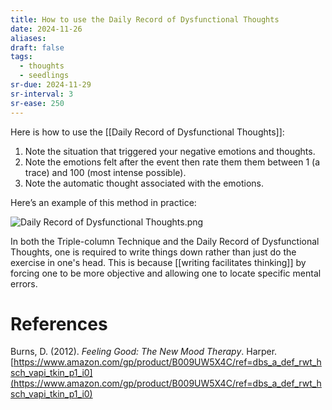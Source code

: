 ```yaml
---
title: How to use the Daily Record of Dysfunctional Thoughts
date: 2024-11-26
aliases: 
draft: false
tags:
  - thoughts
  - seedlings
sr-due: 2024-11-29
sr-interval: 3
sr-ease: 250
---
```

Here is how to use the [[Daily Record of Dysfunctional Thoughts]]:

1. Note the situation that triggered your negative emotions and thoughts.
2. Note the emotions felt after the event then rate them them between 1 (a trace) and 100 (most intense possible).
3. Note the automatic thought associated with the emotions.

Here’s an example of this method in practice:

![Daily Record of Dysfunctional Thoughts.png](https://res.craft.do/user/full/63534923-d6b9-bddc-93d1-c854ccf112a8/doc/3E26A976-F052-4E2A-997E-935A4A0FA04A/D016A268-3FD0-4C90-8A25-FE7EBAB03BE0_2)

In both the Triple-column Technique and the Daily Record of Dysfunctional Thoughts, one is required to write things down rather than just do the exercise in one's head. This is because [[writing facilitates thinking]] by forcing one to be more objective and allowing one to locate specific mental errors.

# References

Burns, D. (2012). *Feeling Good: The New Mood Therapy*. Harper. [https://www.amazon.com/gp/product/B009UW5X4C/ref=dbs_a_def_rwt_hsch_vapi_tkin_p1_i0](https://www.amazon.com/gp/product/B009UW5X4C/ref=dbs_a_def_rwt_hsch_vapi_tkin_p1_i0)

